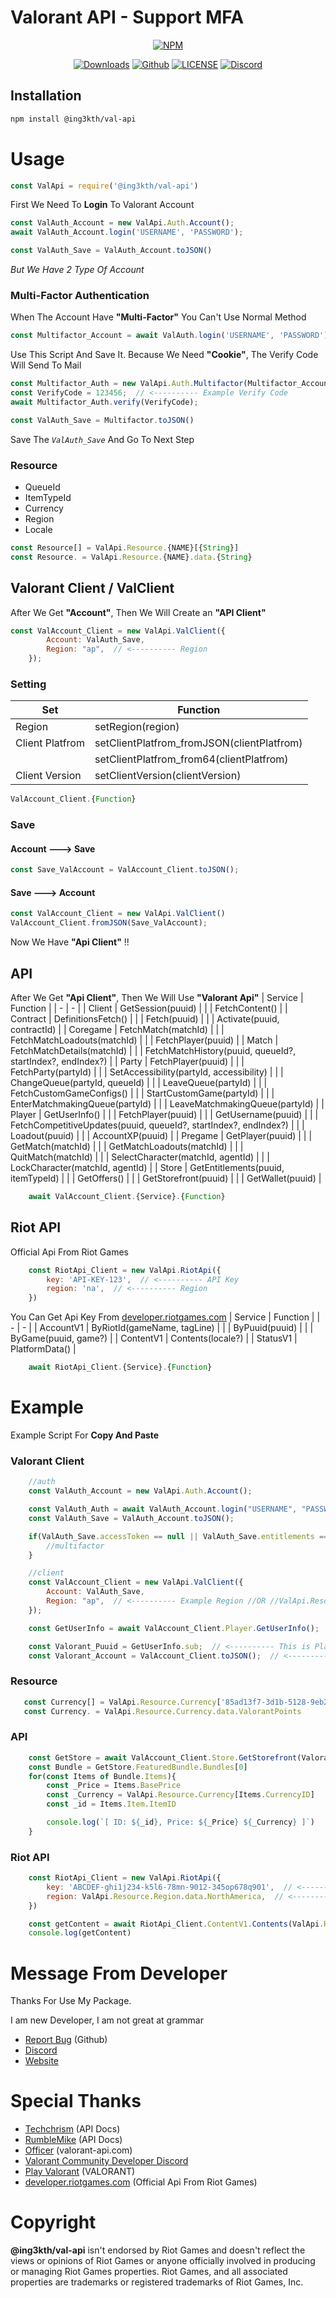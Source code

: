 # **Valorant API - Support MFA**

<div align="center">

   <a href="https://www.npmjs.com/package/@ing3kth/val-api"><img src="https://nodei.co/npm/@ing3kth/val-api.png" alt="NPM"/></a>

   <a href="https://www.npmjs.com/package/@ing3kth/val-api"><img src="https://badgen.net/npm/dt/@ing3kth/val-api?icon=npm" alt="Downloads"/></a>
   <a href="https://github.com/KTNG-3/val-api"><img src="https://badgen.net/badge/icon/github?icon=github&label" alt="Github"/></a>
   <a href="https://www.npmjs.com/package/@ing3kth/val-api"><img src="https://badgen.net/badge/license/MIT/blue" alt="LICENSE"/></a>
   <a href="https://discord.gg/pbyWbUYjyt"><img src="https://badgen.net/badge/icon/discord?icon=discord&label" alt="Discord"/></a>

</div>

## Installation

```bash
npm install @ing3kth/val-api
```

# Usage

```javascript
const ValApi = require('@ing3kth/val-api')
```

First We Need To **Login** To Valorant Account

```javascript
const ValAuth_Account = new ValApi.Auth.Account();
await ValAuth_Account.login('USERNAME', 'PASSWORD');

const ValAuth_Save = ValAuth_Account.toJSON()
```

*But We Have 2 Type Of Account*
### Multi-Factor Authentication
When The Account Have **"Multi-Factor"** You Can't Use Normal Method
```javascript
const Multifactor_Account = await ValAuth.login('USERNAME', 'PASSWORD');
```
Use This Script And Save It. Because We Need **"Cookie"**,
The Verify Code Will Send To Mail
```javascript
const Multifactor_Auth = new ValApi.Auth.Multifactor(Multifactor_Account);
const VerifyCode = 123456;  // <---------- Example Verify Code
await Multifactor_Auth.verify(VerifyCode);

const ValAuth_Save = Multifactor.toJSON()
```
Save The *`ValAuth_Save`* And Go To Next Step

### Resource
 
- QueueId
- ItemTypeId
- Currency
- Region
- Locale

```javascript
const Resource[] = ValApi.Resource.{NAME}[{String}]
const Resource. = ValApi.Resource.{NAME}.data.{String}
```

## Valorant Client / ValClient
After We Get **"Account"**, Then We Will Create an **"API Client"**

```javascript
const ValAccount_Client = new ValApi.ValClient({
        Account: ValAuth_Save,
        Region: "ap",  // <---------- Region
    });
```
### Setting
| Set | Function |
| - | - |
| Region | setRegion(region) |
| Client Platfrom | setClientPlatfrom_fromJSON(clientPlatfrom) |
|  | setClientPlatfrom_from64(clientPlatfrom) |
| Client Version | setClientVersion(clientVersion) |

```javascript
ValAccount_Client.{Function}
```

### Save
#### Account  --->  Save
```javascript
const Save_ValAccount = ValAccount_Client.toJSON();
```
#### Save  --->  Account
```javascript
const ValAccount_Client = new ValApi.ValClient()
ValAccount_Client.fromJSON(Save_ValAccount);
```
Now We Have **"Api Client"** !!
## API
After We Get **"Api Client"**, Then We Will Use **"Valorant Api"**
| Service | Function |
| - | - |
| Client | GetSession(puuid) |
|  | FetchContent() |
| Contract | DefinitionsFetch() |
|  | Fetch(puuid) |
|  | Activate(puuid, contractId) |
| Coregame | FetchMatch(matchId) |
|  | FetchMatchLoadouts(matchId) |
|  | FetchPlayer(puuid) |
| Match | FetchMatchDetails(matchId) |
|  | FetchMatchHistory(puuid, queueId?, startIndex?, endIndex?) |
| Party | FetchPlayer(puuid) |
|  | FetchParty(partyId) |
|  | SetAccessibility(partyId, accessibility) |
|  | ChangeQueue(partyId, queueId) |
|  | LeaveQueue(partyId) |
|  | FetchCustomGameConfigs() |
|  | StartCustomGame(partyId) |
|  | EnterMatchmakingQueue(partyId) |
|  | LeaveMatchmakingQueue(partyId) |
| Player | GetUserInfo() |
|  | FetchPlayer(puuid) |
|  | GetUsername(puuid) |
|  | FetchCompetitiveUpdates(puuid, queueId?, startIndex?, endIndex?) |
|  | Loadout(puuid) |
|  | AccountXP(puuid) |
| Pregame | GetPlayer(puuid) |
|  | GetMatch(matchId) |
|  | GetMatchLoadouts(matchId) |
|  | QuitMatch(matchId) |
|  | SelectCharacter(matchId, agentId) |
|  | LockCharacter(matchId, agentId) |
| Store | GetEntitlements(puuid, itemTypeId) |
|  | GetOffers() |
|  | GetStorefront(puuid) |
|  | GetWallet(puuid) |


```javascript
    await ValAccount_Client.{Service}.{Function}
```

## Riot API
Official Api From Riot Games
```javascript
    const RiotApi_Client = new ValApi.RiotApi({
        key: 'API-KEY-123',  // <---------- API Key
        region: 'na',  // <---------- Region
    })
```
You Can Get Api Key From [developer.riotgames.com](https://developer.riotgames.com/)
| Service | Function |
| - | - |
| AccountV1 | ByRiotId(gameName, tagLine) |
|  | ByPuuid(puuid) |
|  | ByGame(puuid, game?) |
| ContentV1 | Contents(locale?) |
| StatusV1 | PlatformData() |

```javascript
    await RiotApi_Client.{Service}.{Function}
```

# Example
Example Script For **Copy And Paste**
### Valorant Client
```javascript
    //auth
    const ValAuth_Account = new ValApi.Auth.Account();

    const ValAuth_Auth = await ValAuth_Account.login("USERNAME", "PASSWORD")
    const ValAuth_Save = ValAuth_Account.toJSON();

    if(ValAuth_Save.accessToken == null || ValAuth_Save.entitlements == null) {
        //multifactor
    }

    //client
    const ValAccount_Client = new ValApi.ValClient({
        Account: ValAuth_Save,
        Region: "ap",  // <---------- Example Region //OR //ValApi.Resource.Region.data.AsiaPacific
    });

    const GetUserInfo = await ValAccount_Client.Player.GetUserInfo();

    const Valorant_Puuid = GetUserInfo.sub;  // <---------- This is Player UUID
    const Valorant_Account = ValAccount_Client.toJSON();  // <---------- This is Valorant Account
```
### Resource
```javascript
   const Currency[] = ValApi.Resource.Currency['85ad13f7-3d1b-5128-9eb2-7cd8ee0b5741']
   const Currency. = ValApi.Resource.Currency.data.ValorantPoints
```
### API
```javascript
    const GetStore = await ValAccount_Client.Store.GetStorefront(Valorant_Puuid);
    const Bundle = GetStore.FeaturedBundle.Bundles[0]
    for(const Items of Bundle.Items){
        const _Price = Items.BasePrice
        const _Currency = ValApi.Resource.Currency[Items.CurrencyID]
        const _id = Items.Item.ItemID

        console.log(`[ ID: ${_id}, Price: ${_Price} ${_Currency} ]`)
    }
```
### Riot API
```javascript
    const RiotApi_Client = new ValApi.RiotApi({
        key: 'ABCDEF-ghi1j234-k5l6-78mn-9012-345op678q901',  // <---------- Example API Key
        region: ValApi.Resource.Region.data.NorthAmerica,  // <---------- Example Region
    })

    const getContent = await RiotApi_Client.ContentV1.Contents(ValApi.Resource.Locale.data.Japanese_Japan)
    console.log(getContent)
```

# Message From Developer

Thanks For Use My Package.

I am new Developer, I am not great at grammar

- [Report Bug](https://github.com/KTNG-3/val-api/issues) (Github)
- [Discord](https://discord.gg/pbyWbUYjyt)
- [Website](https://ingkth.wordpress.com/)

# Special Thanks

- [Techchrism](https://github.com/techchrism/valorant-api-docs) (API Docs)
- [RumbleMike](https://github.com/RumbleMike/ValorantClientAPI) (API Docs)
- [Officer](https://valorant-api.com/) (valorant-api.com)
- [Valorant Community Developer Discord](https://discord.gg/sCgvpXJfEE)
- [Play Valorant](https://playvalorant.com/) (VALORANT)
- [developer.riotgames.com](https://developer.riotgames.com/) (Official Api From Riot Games)

# Copyright
**@ing3kth/val-api** isn't endorsed by Riot Games and doesn't reflect the views or opinions of Riot Games or anyone officially involved in producing or managing Riot Games properties. Riot Games, and all associated properties are trademarks or registered trademarks of Riot Games, Inc.